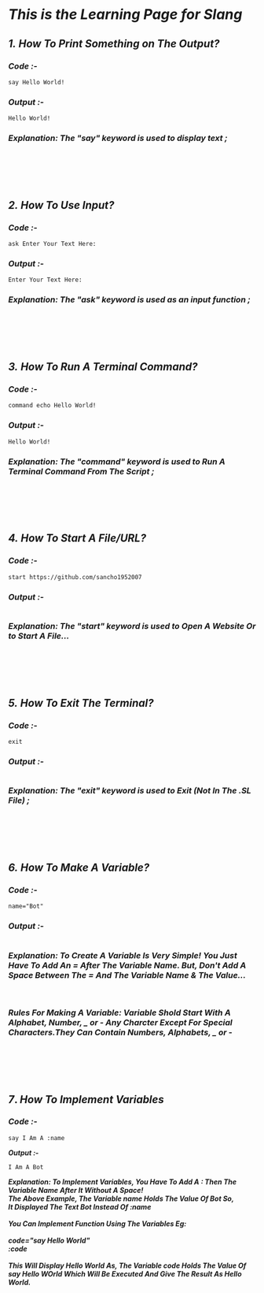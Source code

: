 # *This is the Learning Page for Slang*

## ***1.*** *How To Print Something on The Output?*
### ***Code :-***
```
say Hello World!
```

### ***Output :-***
```
Hello World!
```

### ***Explanation: The "say" keyword is used to display text ;***



<br><br><br><br>



## ***2.*** *How To Use Input?*
### ***Code :-***
```
ask Enter Your Text Here: 
```

### ***Output :-***
```
Enter Your Text Here:
```

### ***Explanation: The "ask" keyword is used as an input function ;***



<br><br><br><br>



## ***3.*** *How To Run A Terminal Command?*
### ***Code :-***
```
command echo Hello World!
```

### ***Output :-***
```
Hello World!
```

### ***Explanation: The "command" keyword is used to Run A Terminal Command From The Script ;***



<br><br><br><br>



## ***4.*** *How To Start A File/URL?*
### ***Code :-***
```
start https://github.com/sancho1952007
```

### ***Output :-***
```

```

### ***Explanation: The "start" keyword is used to Open A Website Or to Start A File...***



<br><br><br><br>



## ***5.*** *How To Exit The Terminal?*
### ***Code :-***
```
exit
```

### ***Output :-***
```
```

### ***Explanation: The "exit" keyword is used to Exit (Not In The .SL File) ;***


<br><br><br><br>


## ***6.*** *How To Make A Variable?*
### ***Code :-***
```
name="Bot"
```

### ***Output :-***
```
```
### ***Explanation: To Create A Variable Is Very Simple! You Just Have To Add An = After The Variable Name. But, Don't Add A Space Between The = And The Variable Name & The Value...***
<br>

### ***Rules For Making A Variable: Variable Shold Start With A Alphabet, Number, _ or - Any Charcter Except For Special Characters.They Can Contain Numbers, Alphabets, _ or -***


<br><br><br><br>


## ***7***. *How To Implement Variables*
### ***Code :-***
```
say I Am A :name
```

***Output :-***
```
I Am A Bot
```

***Explanation: To Implement Variables, You Have To Add A : Then The Variable Name After It Without A Space!<br> The Above Example, The Variable name Holds The Value Of Bot So,<br>It Displayed The Text Bot Instead Of :name<br><br>You Can Implement Function Using The Variables Eg:<br><br>code="say Hello World"<br>:code<br><br>This Will Display Hello World As, The Variable code Holds The Value Of say Hello WOrld Which Will Be Executed And Give The Result As Hello World.***
